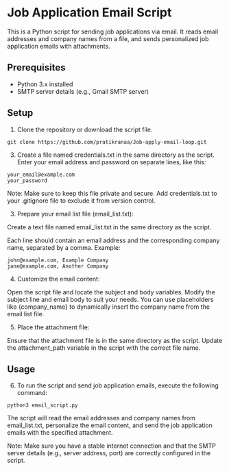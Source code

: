 # Job Application Email Script

This is a Python script for sending job applications via email. It reads email addresses and company names from a file, and sends personalized job application emails with attachments.

## Prerequisites

- Python 3.x installed
- SMTP server details (e.g., Gmail SMTP server)

## Setup

1. Clone the repository or download the script file.
```
git clone https://github.com/pratikranaa/Job-apply-email-loop.git
```

3. Create a file named credentials.txt in the same directory as the script. Enter your email address and password on separate lines, like this:
  ```
  your_email@example.com
  your_password
  ```
Note: Make sure to keep this file private and secure. Add credentials.txt to your .gitignore file to exclude it from version control.

3. Prepare your email list file (email_list.txt):

Create a text file named email_list.txt in the same directory as the script.

Each line should contain an email address and the corresponding company name, separated by a comma. Example:
```
john@example.com, Example Company
jane@example.com, Another Company
```
4. Customize the email content:

Open the script file and locate the subject and body variables.
Modify the subject line and email body to suit your needs. You can use placeholders like {company_name} to dynamically insert the company name from the email list file.

5. Place the attachment file:

Ensure that the attachment file is in the same directory as the script.
Update the attachment_path variable in the script with the correct file name.

## Usage

6. To run the script and send job application emails, execute the following command:

```
python3 email_script.py
```
The script will read the email addresses and company names from email_list.txt, personalize the email content, and send the job application emails with the specified attachment.

Note: Make sure you have a stable internet connection and that the SMTP server details (e.g., server address, port) are correctly configured in the script.
